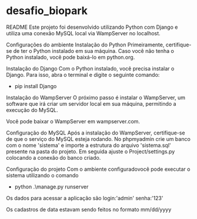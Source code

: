 # desafio_biopark
README
Este projeto foi desenvolvido utilizando Python com Django e utiliza uma conexão MySQL local via WampServer no localhost.

Configurações do ambiente
Instalação do Python
Primeiramente, certifique-se de ter o Python instalado em sua máquina. Caso você não tenha o Python instalado, você pode baixá-lo em python.org.

Instalação do Django
Com o Python instalado, você precisa instalar o Django. Para isso, abra o terminal e digite o seguinte comando:

- pip install Django

Instalação do WampServer
O próximo passo é instalar o WampServer, um software que irá criar um servidor local em sua máquina, permitindo a execução do MySQL.

Você pode baixar o WampServer em wampserver.com.

Configuração do MySQL
Após a instalação do WampServer, certifique-se de que o serviço do MySQL esteja rodando. No phpmyadmin crie um banco com o nome 'sistema' e importe a estrutura do arquivo 'sistema.sql' presente na pasta do projeto. 
Em seguida ajuste o Project/settings.py colocando a conexão do banco criado.

Configuração do projeto
Com o ambiente configuradovocê pode executar o sistema utilizando o comando

- python .\manage.py runserver 


Os dados para acessar a aplicação são 
login:'admin'
senha:'123'
 
Os cadastros de data estavam sendo feitos no formato mm/dd/yyyy
